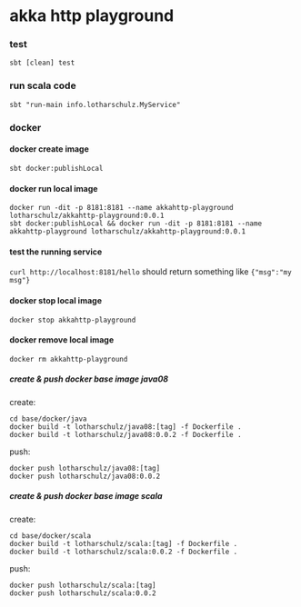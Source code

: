 # akka http playground

### test
```
sbt [clean] test
```

### run scala code
```
sbt "run-main info.lotharschulz.MyService"
```

### docker

#### docker create image
```
sbt docker:publishLocal
```

#### docker run local image
```
docker run -dit -p 8181:8181 --name akkahttp-playground lotharschulz/akkahttp-playground:0.0.1
sbt docker:publishLocal && docker run -dit -p 8181:8181 --name akkahttp-playground lotharschulz/akkahttp-playground:0.0.1
```

#### test the running service
```curl http://localhost:8181/hello``` should return something like ```{"msg":"my msg"}```  

#### docker stop local image
```
docker stop akkahttp-playground
```

#### docker remove local image
```
docker rm akkahttp-playground
```

##### create & push docker base image java08
create:
```
cd base/docker/java
docker build -t lotharschulz/java08:[tag] -f Dockerfile .
docker build -t lotharschulz/java08:0.0.2 -f Dockerfile .

```

push:
```
docker push lotharschulz/java08:[tag]
docker push lotharschulz/java08:0.0.2
```

##### create & push docker base image scala
create:
```
cd base/docker/scala
docker build -t lotharschulz/scala:[tag] -f Dockerfile .
docker build -t lotharschulz/scala:0.0.2 -f Dockerfile .

```

push:
```
docker push lotharschulz/scala:[tag]
docker push lotharschulz/scala:0.0.2
```
